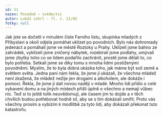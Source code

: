 ```yaml
---
id: 11
nazev: Povodně – svědectví
autor: Lukáš Lehrl - fl. č. 21/02
fotky: null
---
```

Jak jste se dočetli v minulém čísle Farního listu, skupinka mladých z Přibyslavi a okolí odjela pomáhat uklízet po povodních. Bylo nás dohromady jedenáct a pomáhali jsme ve městě Roztoky u Prahy. Uklízeli jsme bahno ze zahrádek, vyklízeli jsme zničený nábytek, rozebírali jsme podlahy, umývali jsme zbytky toho co se lidem podařilo zachránit, prostě jsme dělali to, co bylo potřeba. Setkali jsme se díky tomu s mnoha lidmi postiženými povodněmi. Myslím, že to byla dobrá ukázka toho, jak máme být solí země a světlem světa. Jedna paní nám řekla, že jsme jí ukázali, že všechna mládež není zkažená, že mládež nežije jen drogami a alkoholem, ale dokáže i pomoci. Řekla, že jsme jí dali novou naději v mladé. Mnoho lidí přišlo o celé vybavení domu a na jiných místech přišli úplně o všechno a nemají vůbec nic. Teď si to ještě tolik neuvědomují, ale časem jim to dojde a v těch chvílích budou potřebovat hodně sil, aby se s tím dokázali smířit. Proto vás všechny prosím a vybízím k modlitbě za tyto lidi, aby dokázali překonat tuto katastrofu.
